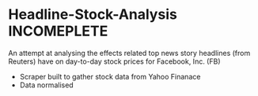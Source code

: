 # Headline-Stock-Analysis INCOMEPLETE
An attempt at analysing the effects related top news story headlines (from Reuters) have on day-to-day stock prices for Facebook, Inc. (FB)

 - Scraper built to gather stock data from Yahoo Finanace
 - Data normalised
 
 
